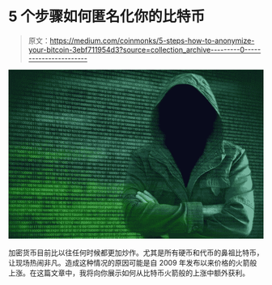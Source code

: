 # 5 个步骤如何匿名化你的比特币

> 原文：<https://medium.com/coinmonks/5-steps-how-to-anonymize-your-bitcoin-3ebf711954d3?source=collection_archive---------0----------------------->

![](img/362fefdb27652671abac989b5caca898.png)

加密货币目前比以往任何时候都更加炒作。尤其是所有硬币和代币的鼻祖比特币，让现场热闹非凡。造成这种情况的原因可能是自 2009 年发布以来价格的火箭般上涨。在这篇文章中，我将向你展示如何从比特币火箭般的上涨中额外获利。